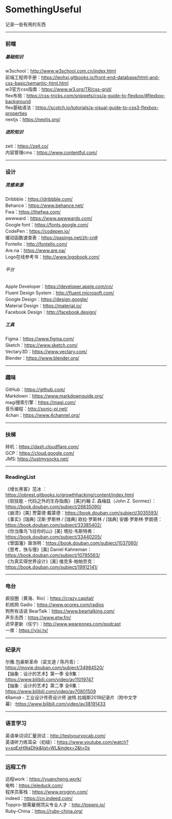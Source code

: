 # SomethingUseful
记录一些有用的东西

---

### 前端

##### 基础知识  
w3school：http://www.w3school.com.cn/index.html  
前端工程师手册：https://leohxj.gitbooks.io/front-end-database/html-and-css-basic/semantic-html.html   
w3官方css指南：https://www.w3.org/TR/css-grid/  
flex布局：https://css-tricks.com/snippets/css/a-guide-to-flexbox/#flexbox-background  
flex基础语法：https://scotch.io/tutorials/a-visual-guide-to-css3-flexbox-properties  
nextjs：https://nextjs.org/  

##### 进阶知识  
zeit：https://zeit.co/  
内容管理cms：https://www.contentful.com/  

---

### 设计  

##### 灵感来源  
Dribbble：https://dribbble.com/  
Behance：https://www.behance.net/  
Fwa：https://thefwa.com/  
awwward：https://www.awwwards.com/  
Google font：https://fonts.google.com/  
CodePen：https://codepen.io/  
缓动函数速查表：https://easings.net/zh-cn#  
Fontello：http://fontello.com/  
Are.na：https://www.are.na/  
Logo在线参考书：http://www.logobook.com/  

###### 平台  
Apple Developer：https://developer.apple.com/cn/  
Fluent Design System：http://fluent.microsoft.com/  
Google Design：https://design.google/  
Material Design：https://material.io/  
Facebook Design：http://facebook.design/  

##### 工具  
Figma：https://www.figma.com/  
Sketch：https://www.sketch.com/  
Vectary3D：https://www.vectary.com/  
Blender：https://www.blender.org/  

---

### 趣味  

GitHub：https://github.com/  
Markdown：https://www.markdownguide.org/  
magi搜索引擎：https://magi.com/  
音乐编程：http://sonic-pi.net/  
4chan：https://www.4channel.org/

---  

### 扶梯  

转机：https://dash.cloudflare.com/  
GCP：https://cloud.google.com/  
JMS: https://justmysocks.net/  

---

### ReadingList

《增长黑客》范冰 ：https://jobrest.gitbooks.io/growthhacking/content/index.html   
《软技能 - 代码之外的生存指南》 [美]约翰 Z. 森梅兹（John Z. Sonmez）：https://book.douban.com/subject/26835090/  
《崩溃》[美] 贾雷德·戴蒙德：https://book.douban.com/subject/3035593/  
《事实》[瑞典] 汉斯·罗斯林 / [瑞典] 欧拉·罗斯林 / [瑞典] 安娜·罗斯林·罗朗德：https://book.douban.com/subject/33385402/  
《你当像鸟飞往你的山》[美] 塔拉·韦斯特弗：https://book.douban.com/subject/33440205/  
《曾国藩》唐浩明：https://book.douban.com/subject/1037060/  
《思考，快与慢》[美] Daniel Kahneman：https://book.douban.com/subject/10785583/  
《为真实得世界设计》[美] 维克多·帕帕奈克：https://book.douban.com/subject/19912141/  

---

### 电台

疯投圈（黄海、Rio）：https://crazy.capital/  
机核网 Gadio：https://www.gcores.com/radios  
狗熊有话说 BearTalk：https://www.beartalking.com/  
声东击西：https://www.etw.fm/  
迟早更新（任宁）：http://www.weareones.com/podcast  
一席：https://yixi.tv/  

---

### 纪录片

尔雅.包豪斯革命（梁文道 / 陈丹青）：https://movie.douban.com/subject/34984520/  
【抽象：设计的艺术】第一季 全8集：https://www.bilibili.com/video/av11019747  
【抽象：设计的艺术】第二季 全6集：https://www.bilibili.com/video/av70801509  
《Rams》 - 工业设计传奇设计师 迪特.拉姆斯2018纪录片（附中文字幕）:https://www.bilibili.com/video/av38191433  

---

### 语言学习

英语单词词汇量测试：http://testyourvocab.com/  
英语听力练耳朵（初级）：https://www.youtube.com/watch?v=sqExH9iaDhk&list=WL&index=2&t=0s  

---

### 远程工作

远程work：https://yuancheng.work/  
电鸭：https://eleduck.com/  
程序员客栈：https://www.proginn.com/  
indeed：https://cn.indeed.com/  
Toppro-按需雇佣顶尖专业人才：http://toppro.io/  
Ruby-China：https://ruby-china.org/  

